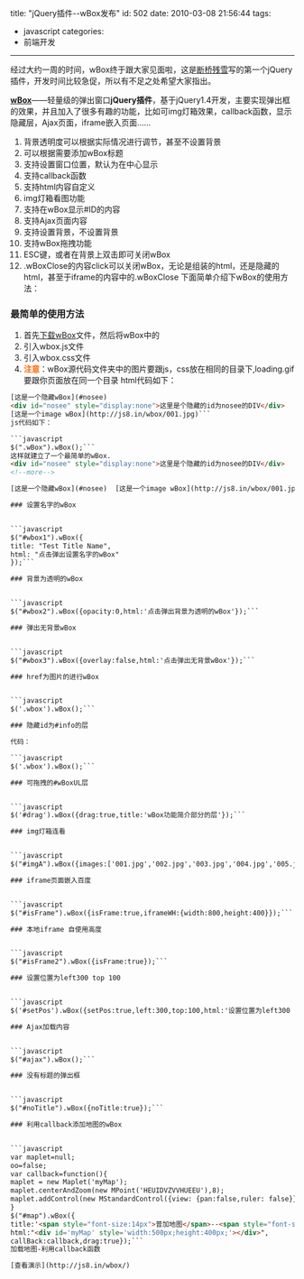 title: "jQuery插件--wBox发布"
id: 502
date: 2010-03-08 21:56:44
tags:
- javascript
categories:
- 前端开发
---
经过大约一周的时间，wBox终于跟大家见面啦，这是[断桥残雪](http://js8.in)写的第一个jQuery插件，开发时间比较急促，所以有不足之处希望大家指出。

**[wBox](http://code.google.com/p/follow5api/downloads/list)**——轻量级的弹出窗口**jQuery插件**，基于jQuery1.4开发，主要实现弹出框的效果，并且加入了很多有趣的功能，比如可img灯箱效果，callback函数，显示隐藏层，Ajax页面，iframe嵌入页面……

1.  背景透明度可以根据实际情况进行调节，甚至不设置背景
2.  可以根据需要添加wBox标题
3.  支持设置窗口位置，默认为在中心显示
4.  支持callback函数
5.  支持html内容自定义
6.  img灯箱看图功能
7.  支持在wBox显示#ID的内容
8.  支持Ajax页面内容
9.  支持设置背景，不设置背景
10.  支持wBox拖拽功能
11.  ESC键，或者在背景上双击即可关闭wBox
12.  .wBoxClose的内容click可以关闭wBox，无论是组装的html，还是隐藏的html，甚至于iframe的内容中的.wBoxClose
下面简单介绍下wBox的使用方法：

### 最简单的使用方法

1.  首先[下载wBox](http://code.google.com/p/follow5api/downloads/list "下载wbox")文件，然后将wBox中的
2.  引入wbox.js文件
3.  引入wbox.css文件
4.  <span style="color: #ff6600;">**注意**</span>：wBox源代码文件夹中的图片要跟js，css放在相同的目录下,loading.gif要跟你页面放在同一个目录
html代码如下：

```html
[这是一个隐藏wBox](#nosee)
<div id="nosee" style="display:none">这里是个隐藏的id为nosee的DIV</div>
[这是一个image wBox](http://js8.in/wbox/001.jpg)```
js代码如下：

```javascript
$(".wBox").wBox();```
这样就建立了一个最简单的wBox.
<div id="nosee" style="display:none">这里是个隐藏的id为nosee的DIV</div>
<!--more-->

[这是一个隐藏wBox](#nosee)  [这是一个image wBox](http://js8.in/wbox/001.jpg)

### 设置名字的wBox


```javascript
$("#wbox1").wBox({
title: "Test Title Name",
html: "点击弹出设置名字的wBox"
});```

### 背景为透明的wBox


```javascript
$("#wbox2").wBox({opacity:0,html:'点击弹出背景为透明的wBox'});```

### 弹出无背景wBox


```javascript
$("#wbox3").wBox({overlay:false,html:'点击弹出无背景wBox'});```

### href为图片的进行wBox


```javascript
$('.wbox').wBox();```

### 隐藏id为#info的层

代码：

```javascript
$('.wbox').wBox();```

### 可拖拽的#wBoxUL层


```javascript
$('#drag').wBox({drag:true,title:'wBox功能简介部分的层'});```

### img灯箱连看


```javascript
$("#imgA").wBox({images:['001.jpg','002.jpg','003.jpg','004.jpg','005.jpg'],isImage:true});```

### iframe页面嵌入百度


```javascript
$("#isFrame").wBox({isFrame:true,iframeWH:{width:800,height:400}});```

### 本地iframe 自使用高度


```javascript
$("#isFrame2").wBox({isFrame:true});```

### 设置位置为left300 top 100


```javascript
$('#setPos').wBox({setPos:true,left:300,top:100,html:'设置位置为left300 top 100'});```

### Ajax加载内容


```javascript
$("#ajax").wBox();```

### 没有标题的弹出框


```javascript
$("#noTitle").wBox({noTitle:true});```

### 利用callback添加地图的wBox


```javascript
var maplet=null;
oo=false;
var callback=function(){
maplet = new Maplet('myMap');
maplet.centerAndZoom(new MPoint('HEUIDVZVVHUEEU'),8);
maplet.addControl(new MStandardControl({view: {pan:false,ruler: false}})); 
}
$("#map").wBox({
title:'<span style="font-size:14px">普加地图</span>--<span style="font-size:12px">可拖拽</span>',
html:"<div id='myMap' style='width:500px;height:400px;'></div>",
callBack:callback,drag:true});```
加载地图-利用callback函数

[查看演示](http://js8.in/wbox/)